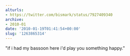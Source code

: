 ```yaml
---
alturls:
- https://twitter.com/bismark/status/7927409340
archive:
- 2010-01
date: '2010-01-19T01:41:54+00:00'
slug: '1263865314'
---
```


"if i had my bassoon here i'd play you something happy."


